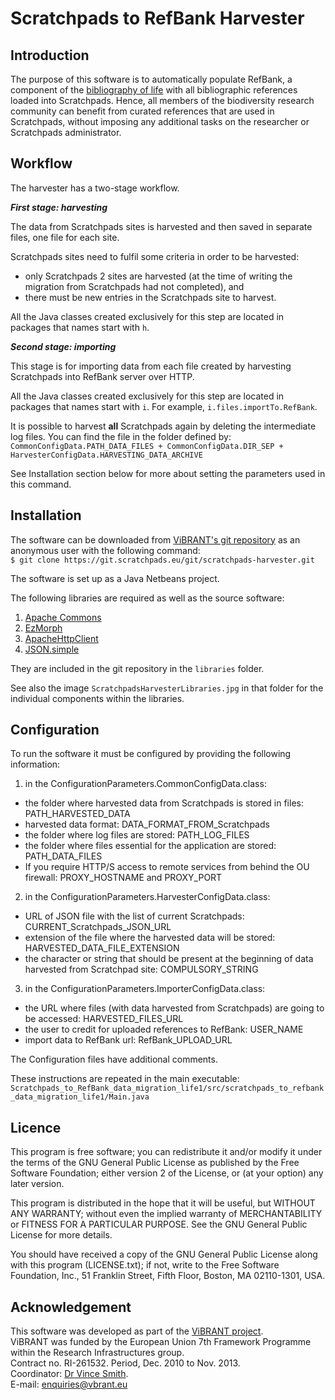 Scratchpads to RefBank Harvester
================================

Introduction
------------

The purpose of this software is to automatically populate RefBank, a component of the [bibliography of life](http://biblife.org) with all bibliographic references loaded into Scratchpads. Hence, all members of the biodiversity research community can benefit from curated references that are used in Scratchpads, without imposing any additional tasks on the researcher or Scratchpads administrator. 

Workflow
--------

The harvester has a two-stage workflow.

***First stage: harvesting*** 

The data from Scratchpads sites is harvested and then saved in separate files, one file for each site.
    
Scratchpads sites need to fulfil some criteria in order to be harvested:

- only Scratchpads 2 sites are harvested (at the time of writing the migration from Scratchpads had not completed), and
- there must be new entries in the Scratchpads site to harvest.

All the Java classes created exclusively for this step are located in packages that names start with `h`.

***Second stage: importing***

This stage is for importing data from each file created by harvesting Scratchpads into RefBank server over HTTP. 

All the Java classes created exclusively for this step are located in packages that names start with `i`. For example, `i.files.importTo.RefBank`.

It is possible to harvest **all** Scratchpads again by deleting the intermediate log files. You can find the file in the folder defined by:  
`CommonConfigData.PATH_DATA_FILES + CommonConfigData.DIR_SEP + HarvesterConfigData.HARVESTING_DATA_ARCHIVE`

See Installation section below for more about setting the parameters used in this command.

Installation
------------

The software can be downloaded from [ViBRANT's git repository](https://git.scratchpads.eu/v) as an anonymous user with the following command:  
`$ git clone https://git.scratchpads.eu/git/scratchpads-harvester.git`

The software is set up as a Java Netbeans project.

The following libraries are required as well as the source software:

1. [Apache Commons](http://commons.apache.org/)  
2. [EzMorph](http://ezmorph.sourceforge.net/)
3. [ApacheHttpClient](http://hc.apache.org/)
4. [JSON.simple](http://code.google.com/p/json-simple/)

They are included in the git repository in the `libraries` folder.

See also the image `ScratchpadsHarvesterLibraries.jpg` in that folder for the individual components within the libraries.  

Configuration
-------------

To run the software it must be configured by providing the following information:

1) in the ConfigurationParameters.CommonConfigData.class:

  - the folder where harvested data from Scratchpads is stored in files: PATH_HARVESTED_DATA
  - harvested data format: DATA_FORMAT_FROM_Scratchpads
  - the folder where log files are stored: PATH_LOG_FILES
  - the folder where files essential for the application are stored: PATH_DATA_FILES
  - If you require HTTP/S access to remote services from behind the OU firewall: PROXY_HOSTNAME and PROXY_PORT

2) in the ConfigurationParameters.HarvesterConfigData.class:

  - URL of JSON file with the list of current Scratchpads: CURRENT_Scratchpads_JSON_URL
  - extension of the file where the harvested data will be stored: HARVESTED_DATA_FILE_EXTENSION
  - the character or string that should be present at the beginning of data harvested from Scratchpad site: COMPULSORY_STRING

3) in the ConfigurationParameters.ImporterConfigData.class:

  - the URL where files (with data harvested from Scratchpads) are going to be accessed: HARVESTED_FILES_URL
  - the user to credit for uploaded references to RefBank: USER_NAME
  - import data to RefBank url: RefBank_UPLOAD_URL


The Configuration files have additional comments.  

These instructions are repeated in the main executable:  `Scratchpads_to_RefBank_data_migration_life1/src/scratchpads_to_refbank_data_migration_life1/Main.java`

Licence
-------

This program is free software; you can redistribute it and/or modify it under the terms of the GNU General Public License as published by the Free Software Foundation; either version 2 of the License, or (at your option) any later version.

This program is distributed in the hope that it will be useful, but WITHOUT ANY WARRANTY; without even the implied warranty of MERCHANTABILITY or FITNESS FOR A PARTICULAR PURPOSE.  See the GNU General Public License for more details.

You should have received a copy of the GNU General Public License along with this program (LICENSE.txt); if not, write to the Free Software Foundation, Inc., 51 Franklin Street, Fifth Floor, Boston, MA  02110-1301, USA.


Acknowledgement
---------------

This software was developed as part of the [ViBRANT project](http://vbrant.eu).  
ViBRANT was funded by the European Union 7th Framework Programme within the Research Infrastructures group.  
Contract no. RI-261532. Period, Dec. 2010 to Nov. 2013.  
Coordinator: [Dr Vince Smith](mailto:vsmith.info).  
E-mail: [enquiries@vbrant.eu](mailto:enquiries@vbrant.eu)
